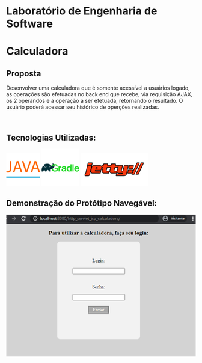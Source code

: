 # Laboratório de Engenharia de Software 

<h1>Calculadora</h1> 
<h2>Proposta</h2>
<p>Desenvolver uma calculadora que é somente acessível a usuários logado, as operações são efetuadas no back end que recebe, via requisição AJAX, os 2 operandos e a operação a ser efetuada, retornando o resultado. O usuário poderá acessar seu histórico de operções realizadas.</p> <br />
<h2> Tecnologias Utilizadas: </h2>
<img src = "icons/java.png" height = "90px;"> 
<img src= "icons/gradle.png" height = "100px;"> 
<img src= "icons/jetty.png" height = "90px;">

<h2>Demonstração do Protótipo Navegável: </h2>

<img src= "icons/calc-gif.gif" alt="port_ok.gif">


 
